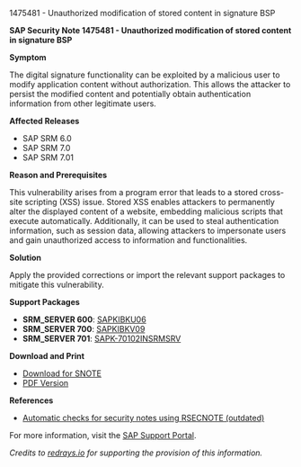 1475481 - Unauthorized modification of stored content in signature BSP

**SAP Security Note 1475481 - Unauthorized modification of stored content in signature BSP**

**Symptom**

The digital signature functionality can be exploited by a malicious user to modify application content without authorization. This allows the attacker to persist the modified content and potentially obtain authentication information from other legitimate users.

**Affected Releases**
- SAP SRM 6.0
- SAP SRM 7.0
- SAP SRM 7.01

**Reason and Prerequisites**

This vulnerability arises from a program error that leads to a stored cross-site scripting (XSS) issue. Stored XSS enables attackers to permanently alter the displayed content of a website, embedding malicious scripts that execute automatically. Additionally, it can be used to steal authentication information, such as session data, allowing attackers to impersonate users and gain unauthorized access to information and functionalities.

**Solution**

Apply the provided corrections or import the relevant support packages to mitigate this vulnerability.

**Support Packages**
- **SRM_SERVER 600**: [SAPKIBKU06](https://me.sap.com/supportpackage/SAPKIBKU06)
- **SRM_SERVER 700**: [SAPKIBKV09](https://me.sap.com/supportpackage/SAPKIBKV09)
- **SRM_SERVER 701**: [SAPK-70102INSRMSRV](https://me.sap.com/supportpackage/SAPK-70102INSRMSRV)

**Download and Print**
- [Download for SNOTE](https://notesdownloads.sap.com/note/0040000008729112017)
- [PDF Version](https://userapps.support.sap.com/sap/support/sfm/notes/print/0001475481?language=en-US&token=E804593D537AD61F867F12D92FA6DBE7)

**References**
- [Automatic checks for security notes using RSECNOTE (outdated)](https://me.sap.com/notes/888889)

For more information, visit the [SAP Support Portal](https://me.sap.com/).

*Credits to [redrays.io](https://redrays.io) for supporting the provision of this information.*